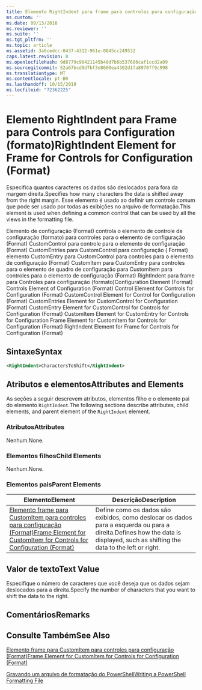```yaml
---
title: Elemento RightIndent para frame para controles para configuração (Format) | Microsoft Docs
ms.custom: ''
ms.date: 09/13/2016
ms.reviewer: ''
ms.suite: ''
ms.tgt_pltfrm: ''
ms.topic: article
ms.assetid: 3a6cedcc-0437-4312-961e-0845cc249532
caps.latest.revision: 8
ms.openlocfilehash: 9d8779c90421145b40d7b6b537686caf1ccd2a09
ms.sourcegitcommit: 52a67bcd9d7bf3e8600ea4302d1fa8970ff9c998
ms.translationtype: MT
ms.contentlocale: pt-BR
ms.lasthandoff: 10/15/2019
ms.locfileid: "72362225"
---
```

# <a name="rightindent-element-for-frame-for-controls-for-configuration-format"></a><span data-ttu-id="a0785-102">Elemento RightIndent para Frame para Controls para Configuration (formato)</span><span class="sxs-lookup"><span data-stu-id="a0785-102">RightIndent Element for Frame for Controls for Configuration (Format)</span></span>

<span data-ttu-id="a0785-103">Especifica quantos caracteres os dados são deslocados para fora da margem direita.</span><span class="sxs-lookup"><span data-stu-id="a0785-103">Specifies how many characters the data is shifted away from the right margin.</span></span> <span data-ttu-id="a0785-104">Esse elemento é usado ao definir um controle comum que pode ser usado por todas as exibições no arquivo de formatação.</span><span class="sxs-lookup"><span data-stu-id="a0785-104">This element is used when defining a common control that can be used by all the views in the formatting file.</span></span>

<span data-ttu-id="a0785-105">Elemento de configuração (Format) controla o elemento de controle de configuração (formato) para controles para o elemento de configuração (Format) CustomControl para controle para o elemento de configuração (Format) CustomEntries para CustomControl para configuração ( Format) elemento CustomEntry para CustomControl para controles para o elemento de configuração (Format) CustomItem para CustomEntry para controles para o elemento de quadro de configuração para CustomItem para controles para o elemento de configuração (Format) RightIndent para frame para Controles para configuração (formato)</span><span class="sxs-lookup"><span data-stu-id="a0785-105">Configuration Element (Format) Controls Element of Configuration (Format) Control Element for Controls for Configuration (Format) CustomControl Element for Control for Configuration (Format) CustomEntries Element for CustomControl for Configuration (Format) CustomEntry Element for CustomControl for Controls for Configuration (Format) CustomItem Element for CustomEntry for Controls for Configuration Frame Element for CustomItem for Controls for Configuration (Format) RightIndent Element for Frame for Controls for Configuration (Format)</span></span>

## <a name="syntax"></a><span data-ttu-id="a0785-106">Sintaxe</span><span class="sxs-lookup"><span data-stu-id="a0785-106">Syntax</span></span>

```xml
<RightIndent>CharactersToShift</RightIndent>
```

## <a name="attributes-and-elements"></a><span data-ttu-id="a0785-107">Atributos e elementos</span><span class="sxs-lookup"><span data-stu-id="a0785-107">Attributes and Elements</span></span>

<span data-ttu-id="a0785-108">As seções a seguir descrevem atributos, elementos filho e o elemento pai do elemento `RightIndent`.</span><span class="sxs-lookup"><span data-stu-id="a0785-108">The following sections describe attributes, child elements, and parent element of the `RightIndent` element.</span></span>

### <a name="attributes"></a><span data-ttu-id="a0785-109">Atributos</span><span class="sxs-lookup"><span data-stu-id="a0785-109">Attributes</span></span>

<span data-ttu-id="a0785-110">Nenhum.</span><span class="sxs-lookup"><span data-stu-id="a0785-110">None.</span></span>

### <a name="child-elements"></a><span data-ttu-id="a0785-111">Elementos filhos</span><span class="sxs-lookup"><span data-stu-id="a0785-111">Child Elements</span></span>

<span data-ttu-id="a0785-112">Nenhum.</span><span class="sxs-lookup"><span data-stu-id="a0785-112">None.</span></span>

### <a name="parent-elements"></a><span data-ttu-id="a0785-113">Elementos pais</span><span class="sxs-lookup"><span data-stu-id="a0785-113">Parent Elements</span></span>

|<span data-ttu-id="a0785-114">Elemento</span><span class="sxs-lookup"><span data-stu-id="a0785-114">Element</span></span>|<span data-ttu-id="a0785-115">Descrição</span><span class="sxs-lookup"><span data-stu-id="a0785-115">Description</span></span>|
|-------------|-----------------|
|[<span data-ttu-id="a0785-116">Elemento frame para CustomItem para controles para configuração (Format)</span><span class="sxs-lookup"><span data-stu-id="a0785-116">Frame Element for CustomItem for Controls for Configuration (Format)</span></span>](./frame-element-for-customitem-for-controls-for-configuration-format.md)|<span data-ttu-id="a0785-117">Define como os dados são exibidos, como deslocar os dados para a esquerda ou para a direita.</span><span class="sxs-lookup"><span data-stu-id="a0785-117">Defines how the data is displayed, such as shifting the data to the left or right.</span></span>|

## <a name="text-value"></a><span data-ttu-id="a0785-118">Valor de texto</span><span class="sxs-lookup"><span data-stu-id="a0785-118">Text Value</span></span>

<span data-ttu-id="a0785-119">Especifique o número de caracteres que você deseja que os dados sejam deslocados para a direita.</span><span class="sxs-lookup"><span data-stu-id="a0785-119">Specify the number of characters that you want to shift the data to the right.</span></span>

## <a name="remarks"></a><span data-ttu-id="a0785-120">Comentários</span><span class="sxs-lookup"><span data-stu-id="a0785-120">Remarks</span></span>

## <a name="see-also"></a><span data-ttu-id="a0785-121">Consulte Também</span><span class="sxs-lookup"><span data-stu-id="a0785-121">See Also</span></span>

[<span data-ttu-id="a0785-122">Elemento frame para CustomItem para controles para configuração (Format)</span><span class="sxs-lookup"><span data-stu-id="a0785-122">Frame Element for CustomItem for Controls for Configuration (Format)</span></span>](./frame-element-for-customitem-for-controls-for-configuration-format.md)

[<span data-ttu-id="a0785-123">Gravando um arquivo de formatação do PowerShell</span><span class="sxs-lookup"><span data-stu-id="a0785-123">Writing a PowerShell Formatting File</span></span>](./writing-a-powershell-formatting-file.md)
